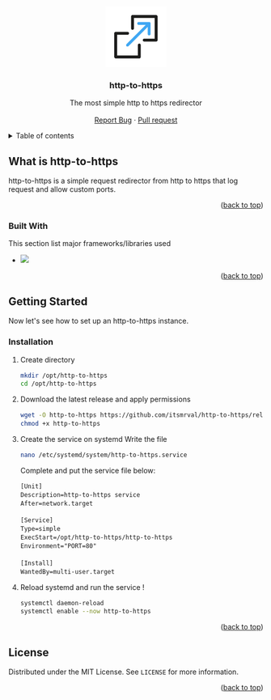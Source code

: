 <br />
<div id="readme-top" align="center">
  <a href="https://github.com/itsmrval/http-to-https">
    <img src="https://github.com/itsmrval/http-to-https/blob/main/logo.png" alt="Logo" width="120" height="120">
  </a>

  <h3 align="center">http-to-https</h3>

  <p align="center">
    The most simple http to https redirector
    <br />
    <br />
    <a href="https://github.com/itsmrval/http-to-https/issues">Report Bug</a>
    ·
    <a href="https://github.com/itsmrval/http-to-https/pulls">Pull request</a>
  </p>
</div>


<details>
  <summary>Table of contents</summary>
  <ol>
    <li>
      <a href="#about-the-project">What is http-to-https ?</a>
      <ul>
        <li><a href="#built-with">Built with</a></li>
      </ul>
    </li>
    <li>
      <a href="#getting-started">Getting started</a>
      <ul>
        <li><a href="#installation">Installation</a></li>
      </ul>
    </li>
    <li><a href="#license">License</a></li>
  </ol>
</details>



## What is http-to-https

http-to-https is a simple request redirector from http to https that log request and allow custom ports.

<p align="right">(<a href="#readme-top">back to top</a>)</p>

### Built With

This section list major frameworks/libraries used

* ![](https://img.shields.io/badge/GO-20232A?style=for-the-badge&logo=go)

<p align="right">(<a href="#readme-top">back to top</a>)</p>



## Getting Started

Now let's see how to set up an http-to-https instance.

### Installation

1. Create directory
   ```sh
   mkdir /opt/http-to-https
   cd /opt/http-to-https
   ```
2. Download the latest release and apply permissions
   ```sh
   wget -O http-to-https https://github.com/itsmrval/http-to-https/releases/download/1.1.0/http-to-https_linux_amd64
   chmod +x http-to-https
   ```
3. Create the service on systemd
   Write the file
   ```sh
   nano /etc/systemd/system/http-to-https.service
   ```
   Complete and put the service file below:
   	```txt
   	[Unit]
	Description=http-to-https service
	After=network.target
	
	[Service]
	Type=simple
	ExecStart=/opt/http-to-https/http-to-https
	Environment="PORT=80"
	
	[Install]
	WantedBy=multi-user.target
   	```
   
6. Reload systemd and run the service !
   ```sh
   systemctl daemon-reload
   systemctl enable --now http-to-https
   ```
<p align="right">(<a href="#readme-top">back to top</a>)</p>


<!-- LICENSE -->
## License

Distributed under the MIT License. See `LICENSE` for more information.

<p align="right">(<a href="#readme-top">back to top</a>)</p>
